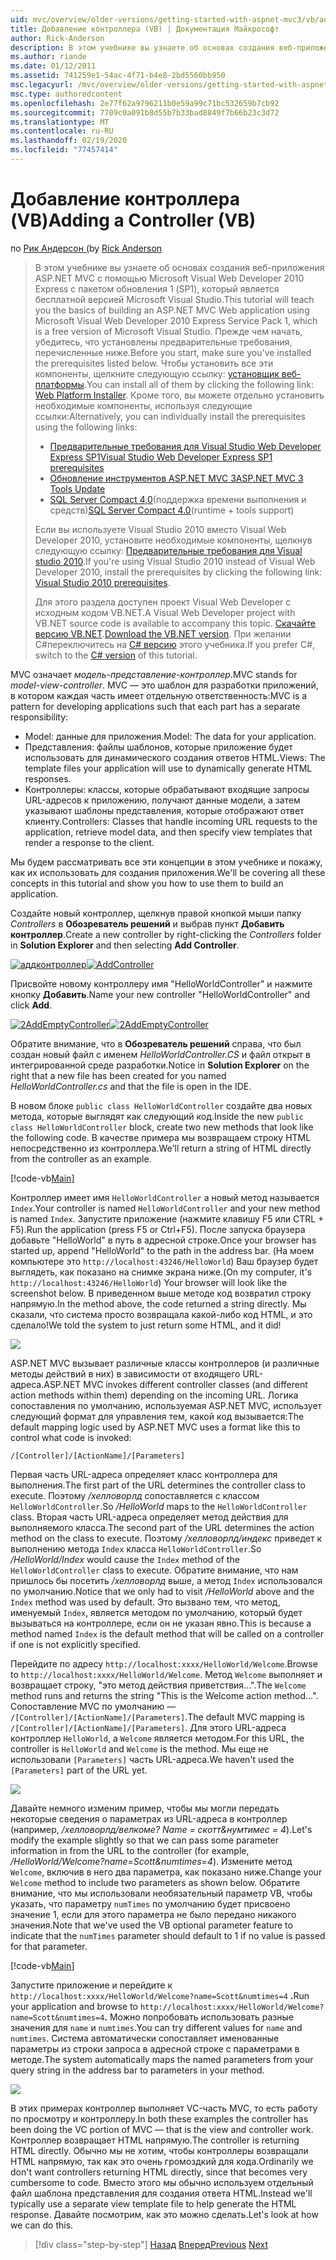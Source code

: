 ```yaml
---
uid: mvc/overview/older-versions/getting-started-with-aspnet-mvc3/vb/adding-a-controller
title: Добавление контроллера (VB) | Документация Майкрософт
author: Rick-Anderson
description: В этом учебнике вы узнаете об основах создания веб-приложения ASP.NET MVC с помощью Microsoft Visual Web Developer 2010 Express с пакетом обновления 1 (SP1)...
ms.author: riande
ms.date: 01/12/2011
ms.assetid: 741259e1-54ac-4f71-b4e8-2bd5560bb950
msc.legacyurl: /mvc/overview/older-versions/getting-started-with-aspnet-mvc3/vb/adding-a-controller
msc.type: authoredcontent
ms.openlocfilehash: 2e77f62a9796211b0e59a99c71bc532659b7cb92
ms.sourcegitcommit: 7709c0a091b8d55b7b33bad8849f7b66b23c3d72
ms.translationtype: MT
ms.contentlocale: ru-RU
ms.lasthandoff: 02/19/2020
ms.locfileid: "77457414"
---
```

# <a name="adding-a-controller-vb"></a><span data-ttu-id="f9eb3-103">Добавление контроллера (VB)</span><span class="sxs-lookup"><span data-stu-id="f9eb3-103">Adding a Controller (VB)</span></span>

<span data-ttu-id="f9eb3-104">по [Рик Андерсон (](https://twitter.com/RickAndMSFT)</span><span class="sxs-lookup"><span data-stu-id="f9eb3-104">by [Rick Anderson](https://twitter.com/RickAndMSFT)</span></span>

> <span data-ttu-id="f9eb3-105">В этом учебнике вы узнаете об основах создания веб-приложения ASP.NET MVC с помощью Microsoft Visual Web Developer 2010 Express с пакетом обновления 1 (SP1), который является бесплатной версией Microsoft Visual Studio.</span><span class="sxs-lookup"><span data-stu-id="f9eb3-105">This tutorial will teach you the basics of building an ASP.NET MVC Web application using Microsoft Visual Web Developer 2010 Express Service Pack 1, which is a free version of Microsoft Visual Studio.</span></span> <span data-ttu-id="f9eb3-106">Прежде чем начать, убедитесь, что установлены предварительные требования, перечисленные ниже.</span><span class="sxs-lookup"><span data-stu-id="f9eb3-106">Before you start, make sure you've installed the prerequisites listed below.</span></span> <span data-ttu-id="f9eb3-107">Чтобы установить все эти компоненты, щелкните следующую ссылку: [установщик веб-платформы](https://www.microsoft.com/web/gallery/install.aspx?appid=VWD2010SP1Pack).</span><span class="sxs-lookup"><span data-stu-id="f9eb3-107">You can install all of them by clicking the following link: [Web Platform Installer](https://www.microsoft.com/web/gallery/install.aspx?appid=VWD2010SP1Pack).</span></span> <span data-ttu-id="f9eb3-108">Кроме того, вы можете отдельно установить необходимые компоненты, используя следующие ссылки:</span><span class="sxs-lookup"><span data-stu-id="f9eb3-108">Alternatively, you can individually install the prerequisites using the following links:</span></span>
> 
> - [<span data-ttu-id="f9eb3-109">Предварительные требования для Visual Studio Web Developer Express SP1</span><span class="sxs-lookup"><span data-stu-id="f9eb3-109">Visual Studio Web Developer Express SP1 prerequisites</span></span>](https://www.microsoft.com/web/gallery/install.aspx?appid=VWD2010SP1Pack)
> - [<span data-ttu-id="f9eb3-110">Обновление инструментов ASP.NET MVC 3</span><span class="sxs-lookup"><span data-stu-id="f9eb3-110">ASP.NET MVC 3 Tools Update</span></span>](https://www.microsoft.com/web/gallery/install.aspx?appsxml=&amp;appid=MVC3)
> - <span data-ttu-id="f9eb3-111">[SQL Server Compact 4,0](https://www.microsoft.com/web/gallery/install.aspx?appid=SQLCE;SQLCEVSTools_4_0)(поддержка времени выполнения и средств)</span><span class="sxs-lookup"><span data-stu-id="f9eb3-111">[SQL Server Compact 4.0](https://www.microsoft.com/web/gallery/install.aspx?appid=SQLCE;SQLCEVSTools_4_0)(runtime + tools support)</span></span>
> 
> <span data-ttu-id="f9eb3-112">Если вы используете Visual Studio 2010 вместо Visual Web Developer 2010, установите необходимые компоненты, щелкнув следующую ссылку: [Предварительные требования для Visual studio 2010](https://www.microsoft.com/web/gallery/install.aspx?appsxml=&amp;appid=VS2010SP1Pack).</span><span class="sxs-lookup"><span data-stu-id="f9eb3-112">If you're using Visual Studio 2010 instead of Visual Web Developer 2010, install the prerequisites by clicking the following link: [Visual Studio 2010 prerequisites](https://www.microsoft.com/web/gallery/install.aspx?appsxml=&amp;appid=VS2010SP1Pack).</span></span>
> 
> <span data-ttu-id="f9eb3-113">Для этого раздела доступен проект Visual Web Developer с исходным кодом VB.NET.</span><span class="sxs-lookup"><span data-stu-id="f9eb3-113">A Visual Web Developer project with VB.NET source code is available to accompany this topic.</span></span> <span data-ttu-id="f9eb3-114">[Скачайте версию VB.NET](https://code.msdn.microsoft.com/Introduction-to-MVC-3-10d1b098).</span><span class="sxs-lookup"><span data-stu-id="f9eb3-114">[Download the VB.NET version](https://code.msdn.microsoft.com/Introduction-to-MVC-3-10d1b098).</span></span> <span data-ttu-id="f9eb3-115">При желании C#переключитесь на [ C# версию](../cs/adding-a-controller.md) этого учебника.</span><span class="sxs-lookup"><span data-stu-id="f9eb3-115">If you prefer C#, switch to the [C# version](../cs/adding-a-controller.md) of this tutorial.</span></span>

<span data-ttu-id="f9eb3-116">MVC означает *модель-представление-контроллер*.</span><span class="sxs-lookup"><span data-stu-id="f9eb3-116">MVC stands for *model-view-controller*.</span></span> <span data-ttu-id="f9eb3-117">MVC — это шаблон для разработки приложений, в котором каждая часть имеет отдельную ответственность:</span><span class="sxs-lookup"><span data-stu-id="f9eb3-117">MVC is a pattern for developing applications such that each part has a separate responsibility:</span></span>

- <span data-ttu-id="f9eb3-118">Model: данные для приложения.</span><span class="sxs-lookup"><span data-stu-id="f9eb3-118">Model: The data for your application.</span></span>
- <span data-ttu-id="f9eb3-119">Представления: файлы шаблонов, которые приложение будет использовать для динамического создания ответов HTML.</span><span class="sxs-lookup"><span data-stu-id="f9eb3-119">Views: The template files your application will use to dynamically generate HTML responses.</span></span>
- <span data-ttu-id="f9eb3-120">Контроллеры: классы, которые обрабатывают входящие запросы URL-адресов к приложению, получают данные модели, а затем указывают шаблоны представления, которые отображают ответ клиенту.</span><span class="sxs-lookup"><span data-stu-id="f9eb3-120">Controllers: Classes that handle incoming URL requests to the application, retrieve model data, and then specify view templates that render a response to the client.</span></span>

<span data-ttu-id="f9eb3-121">Мы будем рассматривать все эти концепции в этом учебнике и покажу, как их использовать для создания приложения.</span><span class="sxs-lookup"><span data-stu-id="f9eb3-121">We'll be covering all these concepts in this tutorial and show you how to use them to build an application.</span></span>

<span data-ttu-id="f9eb3-122">Создайте новый контроллер, щелкнув правой кнопкой мыши папку *Controllers* в **Обозреватель решений** и выбрав пункт **Добавить контроллер**.</span><span class="sxs-lookup"><span data-stu-id="f9eb3-122">Create a new controller by right-clicking the *Controllers* folder in **Solution Explorer** and then selecting **Add Controller**.</span></span>

<span data-ttu-id="f9eb3-123">[![аддконтроллер](adding-a-controller/_static/image2.png "аддконтроллер")](adding-a-controller/_static/image1.png)</span><span class="sxs-lookup"><span data-stu-id="f9eb3-123">[![AddController](adding-a-controller/_static/image2.png "AddController")](adding-a-controller/_static/image1.png)</span></span>

<span data-ttu-id="f9eb3-124">Присвойте новому контроллеру имя &quot;HelloWorldController&quot; и нажмите кнопку **Добавить**.</span><span class="sxs-lookup"><span data-stu-id="f9eb3-124">Name your new controller &quot;HelloWorldController&quot; and click **Add**.</span></span>

<span data-ttu-id="f9eb3-125">[![2AddEmptyController](adding-a-controller/_static/image4.png "2AddEmptyController")](adding-a-controller/_static/image3.png)</span><span class="sxs-lookup"><span data-stu-id="f9eb3-125">[![2AddEmptyController](adding-a-controller/_static/image4.png "2AddEmptyController")](adding-a-controller/_static/image3.png)</span></span>

<span data-ttu-id="f9eb3-126">Обратите внимание, что в **Обозреватель решений** справа, что был создан новый файл с именем *HelloWorldController.CS* и файл открыт в интегрированной среде разработки.</span><span class="sxs-lookup"><span data-stu-id="f9eb3-126">Notice in **Solution Explorer** on the right that a new file has been created for you named *HelloWorldController.cs* and that the file is open in the IDE.</span></span>

<span data-ttu-id="f9eb3-127">В новом блоке `public class HelloWorldController` создайте два новых метода, которые выглядят как следующий код.</span><span class="sxs-lookup"><span data-stu-id="f9eb3-127">Inside the new `public class HelloWorldController` block, create two new methods that look like the following code.</span></span> <span data-ttu-id="f9eb3-128">В качестве примера мы возвращаем строку HTML непосредственно из контроллера.</span><span class="sxs-lookup"><span data-stu-id="f9eb3-128">We'll return a string of HTML directly from the controller as an example.</span></span>

[!code-vb[Main](adding-a-controller/samples/sample1.vb)]

<span data-ttu-id="f9eb3-129">Контроллер имеет имя `HelloWorldController` а новый метод называется `Index`.</span><span class="sxs-lookup"><span data-stu-id="f9eb3-129">Your controller is named `HelloWorldController` and your new method is named `Index`.</span></span> <span data-ttu-id="f9eb3-130">Запустите приложение (нажмите клавишу F5 или CTRL + F5).</span><span class="sxs-lookup"><span data-stu-id="f9eb3-130">Run the application (press F5 or Ctrl+F5).</span></span> <span data-ttu-id="f9eb3-131">После запуска браузера добавьте &quot;HelloWorld&quot; в путь в адресной строке.</span><span class="sxs-lookup"><span data-stu-id="f9eb3-131">Once your browser has started up, append &quot;HelloWorld&quot; to the path in the address bar.</span></span> <span data-ttu-id="f9eb3-132">(На моем компьютере это `http://localhost:43246/HelloWorld`) Ваш браузер будет выглядеть, как показано на снимке экрана ниже.</span><span class="sxs-lookup"><span data-stu-id="f9eb3-132">(On my computer, it's `http://localhost:43246/HelloWorld`) Your browser will look like the screenshot below.</span></span> <span data-ttu-id="f9eb3-133">В приведенном выше методе код возвратил строку напрямую.</span><span class="sxs-lookup"><span data-stu-id="f9eb3-133">In the method above, the code returned a string directly.</span></span> <span data-ttu-id="f9eb3-134">Мы сказали, что система просто возвращала какой-либо код HTML, и это сделало!</span><span class="sxs-lookup"><span data-stu-id="f9eb3-134">We told the system to just return some HTML, and it did!</span></span>

![](adding-a-controller/_static/image5.png)

<span data-ttu-id="f9eb3-135">ASP.NET MVC вызывает различные классы контроллеров (и различные методы действий в них) в зависимости от входящего URL-адреса.</span><span class="sxs-lookup"><span data-stu-id="f9eb3-135">ASP.NET MVC invokes different controller classes (and different action methods within them) depending on the incoming URL.</span></span> <span data-ttu-id="f9eb3-136">Логика сопоставления по умолчанию, используемая ASP.NET MVC, использует следующий формат для управления тем, какой код вызывается:</span><span class="sxs-lookup"><span data-stu-id="f9eb3-136">The default mapping logic used by ASP.NET MVC uses a format like this to control what code is invoked:</span></span>

`/[Controller]/[ActionName]/[Parameters]`

<span data-ttu-id="f9eb3-137">Первая часть URL-адреса определяет класс контроллера для выполнения.</span><span class="sxs-lookup"><span data-stu-id="f9eb3-137">The first part of the URL determines the controller class to execute.</span></span> <span data-ttu-id="f9eb3-138">Поэтому */хелловорлд* сопоставляется с классом `HelloWorldController`.</span><span class="sxs-lookup"><span data-stu-id="f9eb3-138">So */HelloWorld* maps to the `HelloWorldController` class.</span></span> <span data-ttu-id="f9eb3-139">Вторая часть URL-адреса определяет метод действия для выполняемого класса.</span><span class="sxs-lookup"><span data-stu-id="f9eb3-139">The second part of the URL determines the action method on the class to execute.</span></span> <span data-ttu-id="f9eb3-140">Поэтому */хелловорлд/индекс* приведет к выполнению метода `Index` класса `HelloWorldController`.</span><span class="sxs-lookup"><span data-stu-id="f9eb3-140">So */HelloWorld/Index* would cause the `Index` method of the `HelloWorldController` class to execute.</span></span> <span data-ttu-id="f9eb3-141">Обратите внимание, что нам пришлось бы посетить */хелловорлд* выше, а метод `Index` использовался по умолчанию.</span><span class="sxs-lookup"><span data-stu-id="f9eb3-141">Notice that we only had to visit */HelloWorld* above and the `Index` method was used by default.</span></span> <span data-ttu-id="f9eb3-142">Это вызвано тем, что метод, именуемый `Index`, является методом по умолчанию, который будет вызываться на контроллере, если он не указан явно.</span><span class="sxs-lookup"><span data-stu-id="f9eb3-142">This is because a method named `Index` is the default method that will be called on a controller if one is not explicitly specified.</span></span>

<span data-ttu-id="f9eb3-143">Перейдите по адресу `http://localhost:xxxx/HelloWorld/Welcome`.</span><span class="sxs-lookup"><span data-stu-id="f9eb3-143">Browse to `http://localhost:xxxx/HelloWorld/Welcome`.</span></span> <span data-ttu-id="f9eb3-144">Метод `Welcome` выполняет и возвращает строку, &quot;это метод действия приветствия...&quot;.</span><span class="sxs-lookup"><span data-stu-id="f9eb3-144">The `Welcome` method runs and returns the string &quot;This is the Welcome action method...&quot;.</span></span> <span data-ttu-id="f9eb3-145">Сопоставление MVC по умолчанию — `/[Controller]/[ActionName]/[Parameters]`.</span><span class="sxs-lookup"><span data-stu-id="f9eb3-145">The default MVC mapping is `/[Controller]/[ActionName]/[Parameters]`.</span></span> <span data-ttu-id="f9eb3-146">Для этого URL-адреса контроллер `HelloWorld`, а `Welcome` является методом.</span><span class="sxs-lookup"><span data-stu-id="f9eb3-146">For this URL, the controller is `HelloWorld` and `Welcome` is the method.</span></span> <span data-ttu-id="f9eb3-147">Мы еще не использовали `[Parameters]` часть URL-адреса.</span><span class="sxs-lookup"><span data-stu-id="f9eb3-147">We haven't used the `[Parameters]` part of the URL yet.</span></span>

![](adding-a-controller/_static/image6.png)

<span data-ttu-id="f9eb3-148">Давайте немного изменим пример, чтобы мы могли передать некоторые сведения о параметрах из URL-адреса в контроллер (например, */хелловорлд/велкоме? Name = скотт&amp;нумтимес = 4*).</span><span class="sxs-lookup"><span data-stu-id="f9eb3-148">Let's modify the example slightly so that we can pass some parameter information in from the URL to the controller (for example, */HelloWorld/Welcome?name=Scott&amp;numtimes=4*).</span></span> <span data-ttu-id="f9eb3-149">Измените метод `Welcome`, включив в него два параметра, как показано ниже.</span><span class="sxs-lookup"><span data-stu-id="f9eb3-149">Change your `Welcome` method to include two parameters as shown below.</span></span> <span data-ttu-id="f9eb3-150">Обратите внимание, что мы использовали необязательный параметр VB, чтобы указать, что параметру `numTimes` по умолчанию будет присвоено значение 1, если для этого параметра не было передано никакого значения.</span><span class="sxs-lookup"><span data-stu-id="f9eb3-150">Note that we've used the VB optional parameter feature to indicate that the `numTimes` parameter should default to 1 if no value is passed for that parameter.</span></span>

[!code-vb[Main](adding-a-controller/samples/sample2.vb)]

<span data-ttu-id="f9eb3-151">Запустите приложение и перейдите к `http://localhost:xxxx/HelloWorld/Welcome?name=Scott&numtimes=4` **.**</span><span class="sxs-lookup"><span data-stu-id="f9eb3-151">Run your application and browse to `http://localhost:xxxx/HelloWorld/Welcome?name=Scott&numtimes=4`**.**</span></span> <span data-ttu-id="f9eb3-152">Можно попробовать использовать разные значения для `name` и `numtimes`.</span><span class="sxs-lookup"><span data-stu-id="f9eb3-152">You can try different values for `name` and `numtimes`.</span></span> <span data-ttu-id="f9eb3-153">Система автоматически сопоставляет именованные параметры из строки запроса в адресной строке с параметрами в методе.</span><span class="sxs-lookup"><span data-stu-id="f9eb3-153">The system automatically maps the named parameters from your query string in the address bar to parameters in your method.</span></span>

![](adding-a-controller/_static/image7.png)

<span data-ttu-id="f9eb3-154">В этих примерах контроллер выполняет VC-часть MVC, то есть работу по просмотру и контроллеру.</span><span class="sxs-lookup"><span data-stu-id="f9eb3-154">In both these examples the controller has been doing the VC portion of MVC — that is the view and controller work.</span></span> <span data-ttu-id="f9eb3-155">Контроллер возвращает HTML напрямую.</span><span class="sxs-lookup"><span data-stu-id="f9eb3-155">The controller is returning HTML directly.</span></span> <span data-ttu-id="f9eb3-156">Обычно мы не хотим, чтобы контроллеры возвращали HTML напрямую, так как это очень громоздкий для кода.</span><span class="sxs-lookup"><span data-stu-id="f9eb3-156">Ordinarily we don't want controllers returning HTML directly, since that becomes very cumbersome to code.</span></span> <span data-ttu-id="f9eb3-157">Вместо этого мы обычно используем отдельный файл шаблона представления для создания ответа HTML.</span><span class="sxs-lookup"><span data-stu-id="f9eb3-157">Instead we'll typically use a separate view template file to help generate the HTML response.</span></span> <span data-ttu-id="f9eb3-158">Давайте посмотрим, как это можно сделать.</span><span class="sxs-lookup"><span data-stu-id="f9eb3-158">Let's look at how we can do this.</span></span>

> [!div class="step-by-step"]
> <span data-ttu-id="f9eb3-159">[Назад](intro-to-aspnet-mvc-3.md)
> [Вперед](adding-a-view.md)</span><span class="sxs-lookup"><span data-stu-id="f9eb3-159">[Previous](intro-to-aspnet-mvc-3.md)
[Next](adding-a-view.md)</span></span>
